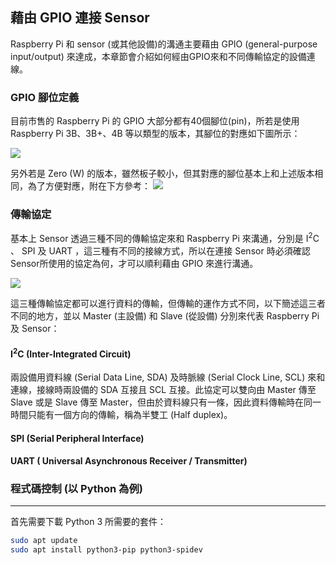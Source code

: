 ## 藉由 GPIO 連接 Sensor

Raspberry Pi 和 sensor (或其他設備)的溝通主要藉由 GPIO (general-purpose input/output) 來達成，本章節會介紹如何經由GPIO來和不同傳輸協定的設備連線。

### GPIO 腳位定義
目前市售的 Raspberry Pi 的 GPIO 大部分都有40個腳位(pin)，所若是使用 Raspberry Pi 3B、3B+、4B 等以類型的版本，其腳位的對應如下圖所示：

![](https://i.imgur.com/XEjuh1g.png)

另外若是 Zero (W) 的版本，雖然板子較小，但其對應的腳位基本上和上述版本相同，為了方便對應，附在下方參考：
![](https://i.imgur.com/ctuCllk.png)

### 傳輸協定
基本上 Sensor 透過三種不同的傳輸協定來和 Raspberry Pi 來溝通，分別是 I<sup>2</sup>C 、 SPI 及 UART ，這三種有不同的接線方式，所以在連接 Sensor 時必須確認 Sensor所使用的協定為何，才可以順利藉由 GPIO 來進行溝通。

![](https://i.imgur.com/IpAUbWM.png)

這三種傳輸協定都可以進行資料的傳輸，但傳輸的運作方式不同，以下簡述這三者不同的地方，並以 Master (主設備) 和 Slave (從設備) 分別來代表 Raspberry Pi 及 Sensor：

#### I<sup>2</sup>C (Inter-Integrated Circuit)
兩設備用資料線 (Serial Data Line, SDA) 及時脈線 (Serial Clock Line, SCL) 來和連線，接線時兩設備的 SDA 互接且 SCL 互接。此協定可以雙向由 Master 傳至 Slave 或是 Slave 傳至 Master，但由於資料線只有一條，因此資料傳輸時在同一時間只能有一個方向的傳輸，稱為半雙工 (Half duplex)。

#### SPI (Serial Peripheral Interface)


#### UART ( Universal Asynchronous Receiver / Transmitter)


### 程式碼控制 (以 Python 為例)




---
首先需要下載 Python 3 所需要的套件：
```bash
sudo apt update
sudo apt install python3-pip python3-spidev
```
